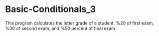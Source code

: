 # Basic-Conditionals_3
This program calculates the letter grade of a student. %20 of first exam, %30 of second exam, and %50 percent of final exam